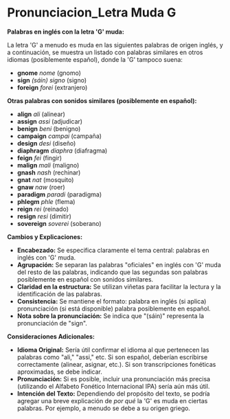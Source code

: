 # Pronunciacion_Letra Muda G


**Palabras en inglés con la letra 'G' muda:**

La letra 'G' a menudo es muda en las siguientes palabras de origen inglés, y a continuación, se muestra un listado con palabras similares en otros idiomas (posiblemente español), donde la 'G' tampoco suena:

*   **gnome**    *nome* (gnomo)
*   **sign**    *(sáin)*    *signo* (signo)
*   **foreign**    *forei* (extranjero)

**Otras palabras con sonidos similares (posiblemente en español):**

*   **align**    *ali* (alinear)
*   **assign**    *assi* (adjudicar)
*   **benign**    *beni* (benigno)
*   **campaign**    *campai* (campaña)
*   **design**    *desi* (diseño)
*   **diaphragm**    *diaphra* (diafragma)
*   **feign**    *fei* (fingir)
*   **malign**    *mali* (maligno)
*   **gnash**    *nash* (rechinar)
*   **gnat**    *nat* (mosquito)
*   **gnaw**    *naw* (roer)
*   **paradigm**    *paradi* (paradigma)
*   **phlegm**    *phle* (flema)
*   **reign**    *rei* (reinado)
*   **resign**    *resi* (dimitir)
*   **sovereign**    *soverei* (soberano)

**Cambios y Explicaciones:**

*   **Encabezado:** Se especifica claramente el tema central: palabras en inglés con 'G' muda.
*   **Agrupación:** Se separan las palabras "oficiales" en inglés con 'G' muda del resto de las palabras, indicando que las segundas son palabras posiblemente en español con sonidos similares.
*   **Claridad en la estructura:** Se utilizan viñetas para facilitar la lectura y la identificación de las palabras.
*   **Consistencia:** Se mantiene el formato: palabra en inglés (si aplica)    pronunciación (si está disponible)    palabra posiblemente en español.
*   **Nota sobre la pronunciación:** Se indica que "(sáin)" representa la pronunciación de "sign".

**Consideraciones Adicionales:**

*   **Idioma Original:** Sería útil confirmar el idioma al que pertenecen las palabras como "ali," "assi," etc.  Si son español,  deberían escribirse correctamente (alinear, asignar, etc.).  Si son transcripciones fonéticas aproximadas, se debe indicar.
*   **Pronunciación:** Si es posible, incluir una pronunciación más precisa (utilizando el Alfabeto Fonético Internacional    IPA) sería aún más útil.
*   **Intención del Texto:** Dependiendo del propósito del texto, se podría agregar una breve explicación de *por qué* la 'G' es muda en ciertas palabras. Por ejemplo, a menudo se debe a su origen griego.
